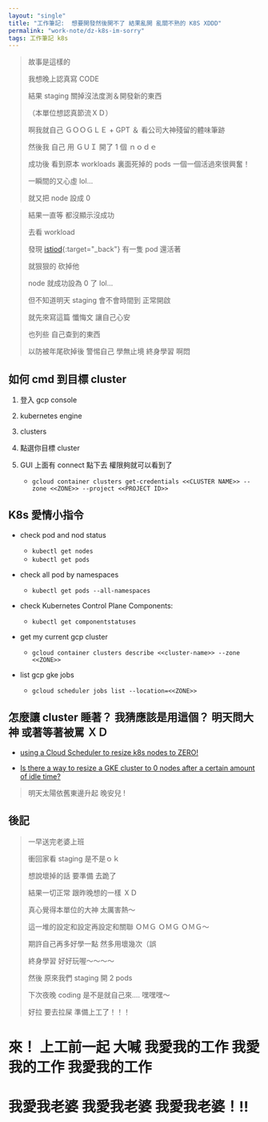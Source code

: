 ```yaml
---
layout: "single"
title: "工作筆記:  想要開發然後開不了 結果亂開 亂關不熟的 K8S XDDD"
permalink: "work-note/dz-k8s-im-sorry"
tags: 工作筆記 k8s
---
```



> 故事是這樣的
>
> 我想晚上認真寫 CODE 
>
> 結果 staging 關掉沒法度測＆開發新的東西
>
> （本單位想認真節流ＸＤ）
>
> 啊我就自己 ＧＯＯＧＬＥ + GPT ＆ 看公司大神殘留的體味筆跡
>
> 然後我 自己 用 ＧＵＩ 開了 1 個 ｎｏｄｅ
>
> 成功後 看到原本 workloads 裏面死掉的 pods 一個一個活過來很興奮！
>
> 一瞬間的又心虛 lol...
>
> 就又把 node 設成 0

> 結果一直等 都沒顯示沒成功
>
> 去看 workload
>  
> 發現 [istiod](https://istio.io/latest/docs/ops/deployment/architecture/){:target="_back"} 有一隻 pod 還活著 
>
> 就狠狠的 砍掉他
>
> node 就成功設為 0 了 lol...
>
> 但不知道明天 staging 會不會時間到 正常開啟
>
> 就先來寫這篇 懺悔文 讓自己心安 
>
> 也列些 自己查到的東西 
>
> 以防被年尾砍掉後 警惕自己 學無止境 終身學習 啊悶


## 如何 cmd 到目標 cluster

1. 登入 gcp console
2. kubernetes engine
3. clusters
4. 點選你目標 cluster 
5. GUI 上面有 connect 點下去 權限夠就可以看到了

   - `gcloud container clusters get-credentials <<CLUSTER NAME>> --zone <<ZONE>> --project <<PROJECT ID>>`

## K8s 愛情小指令

- check pod and nod status

   - `kubectl get nodes`
   - `kubectl get pods`

- check all pod by namespaces
    
   - `kubectl get pods --all-namespaces`

- check Kubernetes Control Plane Components:
   
   - `kubectl get componentstatuses`
    
- get my current gcp cluster 

   - `gcloud container clusters describe <<cluster-name>> --zone <<ZONE>>`

- list gcp gke jobs

   - `gcloud scheduler jobs list --location=<<ZONE>>`
   
## 怎麼讓 cluster 睡著？ 我猜應該是用這個？ 明天問大神 或著等著被罵 ＸＤ
   
- [using a Cloud Scheduler to resize k8s nodes to ZERO!](https://cloud.google.com/scheduler/docs/schedule-run-cron-job)

- [Is there a way to resize a GKE cluster to 0 nodes after a certain amount of idle time?](https://stackoverflow.com/questions/58135974/is-there-a-way-to-resize-a-gke-cluster-to-0-nodes-after-a-certain-amount-of-idle)


> 明天太陽依舊東邊升起 晚安兒 !

## 後記

> 一早送完老婆上班
>
> 衝回家看 staging 是不是ｏｋ
>
> 想說壞掉的話 要準備 去跪了
>
> 結果一切正常 跟昨晚想的一樣 ＸＤ
>
> 真心覺得本單位的大神 太厲害熱～
>
> 這一堆的設定和設定再設定和關聯 ＯＭＧ ＯＭＧ ＯＭＧ～
>
> 期許自己再多好學一點 然多用壞幾次（誤
>
> 終身學習 好好玩喔～～～～ 
>
> 然後 原來我們 staging 開 2 pods 
>
> 下次夜晚 coding 是不是就自己來.... 嘿嘿嘿～
>
> 好拉 要去拉屎 準備上工了！！！

# 來！ 上工前一起 大喊 我愛我的工作 我愛我的工作 我愛我的工作 

# 我愛我老婆 我愛我老婆 我愛我老婆！!!
